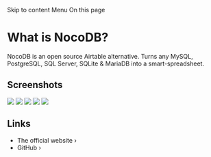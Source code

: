 Skip to content
Menu
On this page
# What is NocoDB? ​
NocoDB is an open source Airtable alternative. Turns any MySQL, PostgreSQL, SQL Server, SQLite & MariaDB into a smart-spreadsheet.
## Screenshots ​
![](https://coolify.io/docs/images/services/nocodb1.webp)
![](https://coolify.io/docs/images/services/nocodb2.webp)
![](https://coolify.io/docs/images/services/nocodb3.webp)
![](https://coolify.io/docs/images/services/nocodb4.webp)
![](https://coolify.io/docs/images/services/nocodb5.webp)
## Links ​
  * The official website ›
  * GitHub ›


